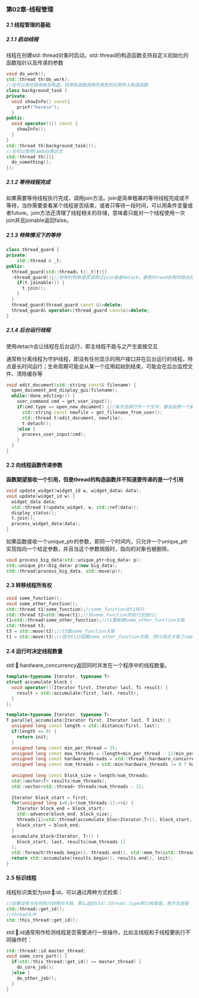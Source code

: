 ### 第02章-线程管理

#### 2.1 线程管理的基础

##### 2.1.1 启动线程

线程在创建std::thread对象时启动。std::thread的构造函数支持自定义初始化的函数指针以及传递的参数

```c++
void do_work();
std::thread th(do_work);
//也可以用可调用类型构造，将带有函数调用符类型的实例传入构造函数
class background_task {
private:
  void showInfo() const{
    prinf("here\n");
  }
public:
  void operator()() const {
    showInfo();
  }
}
std::thread th(background_task());
//也可以使用lambda表达式
std::thread th([]{
  do_something();
});
```

##### 2.1.2 等待线程完成

如果需要等待线程执行完成，调用join方法。join是简单粗暴的等待线程完成或不等待，当你需要查看某个线程是否结束，或者只等待一段时间，可以用条件变量或者future。join方法还清理了线程相关的存储，意味着只能对一个线程使用一次join并且joinable返回false。

##### 2.1.3 特殊情况下的等待

```c++
class thread_guard {
private:
	std::thread & _t;
public:
  thread_guard(std::thread& t):_t(t){}
  ~thread_guard(){//析构时判断是否调用过join或者detach，避免thread析构时跑出异常
    if(t.joinable()) {
      t.join();
    }
  }
  thread_guard(thread_guard const &)=delete;
  thread_guard& operator=(thread_guard const&)=delete;
}
```

##### 2.1.4 后台运行线程

使用detach会让线程在后台运行，即主线程不能与之产生直接交互

通常称分离线程为守护线程，即没有任何显示的用户接口并在后台运行的线程。特点是长时间运行；生命周期可能会从某一个应用起始到结束，可能会在后台监控文件、清除缓存等

```c++
void edit_document(std::string const& filename) {
  open_document_and_display_gui(filename);
  while(!done_editing()) {
    user_command cmd = get_user_input();
    if(cmd.type == open_new_document) {//每次选择打开一个文件，都会启用一个新的线程来处理命令
      std::string const newfile = get_filename_from_user();
      std::thread t(edit_document, newfile);
      t.detach();
    }else {
      process_user_input(cmd);
    }
  }
}
```

#### 2.2 向线程函数传递参数

**函数期望接收一个引用，但是thread的构造函数并不知道要传递的是一个引用**

```c++
void update_widget(widget_id w, widget_data& data);
void update(widget_id w) {
  widget_data data;
  std::thread t(update_widget, w, std::ref(data));
  display_status();
  t.join();
  process_widget_data(data);
}
```

如果函数接收一个unique_ptr的参数，即同一个时间内，只允许一个unique_ptr实现指向一个给定参数，并且当这个参数销毁时，指向的对象也被删除。

```c++
void process_big_data(std::unique_ptr<big_data> p);
std::unique_ptr<big_data> p(new big_data);
std::thread(process_big_data, std::move(p));
```

#### 2.3 转移线程所有权

```c++
void some_function();
void some_other_function();
std::thread t1(some_function);//some_function在t1执行
std::thread t2=std::move(t1);//将some_function的执行交给t2;
t1=std::thread(some_other_function);//t1重新跟some_other_function关联
std::thread t3;
t3 = std::move(t2);//t3跟some_function关联
t1 = std::move(t3);//因为t1已经跟some_other_function关联，而t3现在关联了some_function，所以这里会失败，直接触发std::terminate()
```

#### 2.4 运行时决定线程数量

std::thread::hardware_concurrency返回同时并发在一个程序中的线程数量。

```c++
template<typename Iterator, typename T>
struct accumulate_block {
  void operator()(Iterator first, Iterator last, T& result) {
    result = std::accumulate(first, last, result);
  }
};

template<typename Iterator, typename T>
T parallel_accumulate(Iterator first, Iterator last, T init) {
  unsigned long const length = std::distance(first, last);
  if(length == 0) {
    return init;
  }
  unsigned long const min_per_thread = 25;
  unsigned long const max_threads = (length+min_per_thread - 1)/min_per_thread;
  unsigned long const hardware_threads = std::thread::hardware_concurrency();
  unsigned long const num_threads = std::min(hardware_threads != 0 ? hareware_threads:2, max_threads);
  
  unsigned long const block_size = length/num_threads;
  std::vector<T> results(num_threads);
  std::vector<std::thread> threads(num_threads - 1);
  
  Iterator block_start = first;
  for(unsigned long i=0;i<(num_threads-1);++i) {
    Iterator block_end = block_start;
    std::advance(block_end, block_size);
    threads[i]=std::thread(accumulate_bloc<Iterator,T>(), block_start, block_end, std::ref(results[i]));
    block_start = block_end;
  }
  accumulate_block<Iterator, T>() (
    block_start, last, results[num_threads-1]
  );
  std::foreach(threads.begin(), threads.end(), std::mem_fn(&std::thread::join));
  return std::accumulate(results.begin(), results.end(), init);
}
```

#### 2.5 标识线程

线程标识类型为std::thread::id，可以通过两种方式检索：

```c++
//如果没有与任何执行线程向关联，那么返回std::thread::type默认构造值，表示无线程
std::thread::get_id();
//thread头中
std::this_thread::get_id();
```

std::thread::id通常用作检测线程是否需要进行一些操作，比如主线程和子线程要执行不同操作时：

```c++
std::thread::id master_thread;
void some_core_part() {
  if(std::this_thread::get_id() == master_thread) {
    do_core_job();
  }else {
    do_other_job();
  }
}
```

